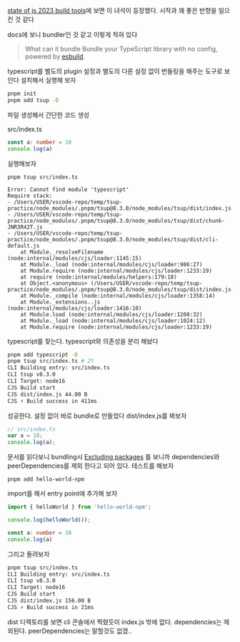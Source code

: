 [state of js 2023 build tools](https://2023.stateofjs.com/en-US/libraries/build_tools/)에 보면 이 녀석이 등장했다. 시작과 꽤 좋은 반향을 일으킨 것 같다

docs에 보니 bundler인 것 같고 이렇게 적혀 있다

> What can it bundle
> Bundle your TypeScript library with no config, powered by [esbuild](https://github.com/evanw/esbuild).

typescript를 별도의 plugin 설정과 별도의 다른 설정 없이 번들링을 해주는 도구로 보인다
설치해서 실행해 보자

```zsh
pnpm init
pnpm add tsup -D
```

파일 생성해서 간단한 코드 생성

src/index.ts
```ts
const a: number = 10
console.log(a)
```

실행해보자
```
pnpm tsup src/index.ts

Error: Cannot find module 'typescript'
Require stack:
- /Users/USER/vscode-repo/temp/tsup-practice/node_modules/.pnpm/tsup@8.3.0/node_modules/tsup/dist/index.js
- /Users/USER/vscode-repo/temp/tsup-practice/node_modules/.pnpm/tsup@8.3.0/node_modules/tsup/dist/chunk-JNR3R42T.js
- /Users/USER/vscode-repo/temp/tsup-practice/node_modules/.pnpm/tsup@8.3.0/node_modules/tsup/dist/cli-default.js
    at Module._resolveFilename (node:internal/modules/cjs/loader:1145:15)
    at Module._load (node:internal/modules/cjs/loader:986:27)
    at Module.require (node:internal/modules/cjs/loader:1233:19)
    at require (node:internal/modules/helpers:179:18)
    at Object.<anonymous> (/Users/USER/vscode-repo/temp/tsup-practice/node_modules/.pnpm/tsup@8.3.0/node_modules/tsup/dist/index.js:1021:19)
    at Module._compile (node:internal/modules/cjs/loader:1358:14)
    at Module._extensions..js (node:internal/modules/cjs/loader:1416:10)
    at Module.load (node:internal/modules/cjs/loader:1208:32)
    at Module._load (node:internal/modules/cjs/loader:1024:12)
    at Module.require (node:internal/modules/cjs/loader:1233:19)
```

typescript를 찾는다. typescript와 의존성을 분리 해놨다

```zsh
pnpm add typescript -D
pnpm tsup src/index.ts # 2t
CLI Building entry: src/index.ts
CLI tsup v8.3.0
CLI Target: node16
CJS Build start
CJS dist/index.js 44.00 B
CJS ⚡️ Build success in 411ms
```

성공한다. 설정 없이 바로 bundle로 만들었다
dist/index.js를 봐보자

```js
// src/index.ts
var a = 10;
console.log(a);
```

문서를 읽다보니 bundling시 [Excluding packages](https://github.com/egoist/tsup/tree/main/docs#excluding-packages) 를 보니까 dependencies와 peerDependencies를 제외 한다고 되어 있다. 테스트를 해보자

```
pnpm add hello-world-npm
```

import를 해서 entry point에 추가해 보자

```ts
import { helloWorld } from 'hello-world-npm';

console.log(helloWorld());

const a: number = 10
console.log(a)
```
그리고 돌려보자
```zsh
pnpm tsup src/index.ts
CLI Building entry: src/index.ts
CLI tsup v8.3.0
CLI Target: node16
CJS Build start
CJS dist/index.js 156.00 B
CJS ⚡️ Build success in 21ms
```
dist 디렉토리를 보면 cli 콘솔에서 찍혔듯이 index.js 밖에 없다. dependencies는 제외된다. peerDependencies는 말할것도 없겠..

